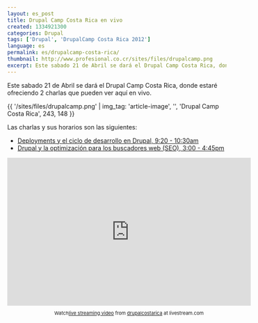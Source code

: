 ```yaml
---
layout: es_post
title: Drupal Camp Costa Rica en vivo
created: 1334921300
categories: Drupal
tags: ['Drupal', 'DrupalCamp Costa Rica 2012']
language: es
permalink: es/drupalcamp-costa-rica/
thumbnail: http://www.profesional.co.cr/sites/files/drupalcamp.png
excerpt: Este sabado 21 de Abril se dará el Drupal Camp Costa Rica, donde estaré ofreciendo 2 charlas que pueden ver aquí en vivo.
---
```

Este sabado 21 de Abril se dará el Drupal Camp Costa Rica, donde estaré ofreciendo 2 charlas que pueden ver aquí en vivo.

{{ '/sites/files/drupalcamp.png' | img_tag: 'article-image', '', 'Drupal Camp Costa Rica', 243, 148 }}

Las charlas y sus horarios son las siguientes:
- [Deployments y el ciclo de desarrollo en Drupal, 9:20 - 10:30am](http://drupalcr.org/en/sesiones/deployments-y-el-ciclo-de-desarrollo-en-drupal)
- [Drupal y la optimización para los buscadores web (SEO), 3:00 - 4:45pm](http://drupalcr.org/en/sesiones/drupal-y-la-optimizaci%C3%B3n-para-los-buscadores-web-seo)

<iframe width="560" height="340" src="http://cdn.livestream.com/embed/drupalcostarica?layout=4&amp;color=0x9de691&amp;autoPlay=false&amp;mute=false&amp;iconColorOver=0x57be46&amp;iconColor=0x459738&amp;allowchat=true&amp;height=340&amp;width=560" style="border:0;outline:0" frameborder="0" scrolling="no"></iframe>
<div style="font-size:11px;padding-top:10px;text-align:center;width:560px">Watch<a
href="http://www.livestream.com/?utm_source=lsplayer&amp;amp;utm_medium=embed&amp;amp;utm_campaign=footerlinks" title="live streaming video">live streaming video</a> 
from 
<a href="http://www.livestream.com/drupalcostarica?utm_source=lsplayer&amp;amp;utm_medium=embed&amp;amp;utm_campaign=footerlinks" title="Watch drupalcostarica at livestream.com">drupalcostarica</a> at livestream.com
</div>
